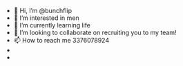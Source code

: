 - 👋 Hi, I’m @bunchflip
- 👀 I’m interested in men
- 🌱 I’m currently learning life
- 💞️ I’m looking to collaborate on recruiting you to my team!
- 📫 How to reach me 3376078924
- 
- 

<!---
bunchflip/bunchflip is a ✨ special ✨ repository because its `README.md` (this file) appears on your GitHub profile.
You can click the Preview link to take a look at your changes.
--->
